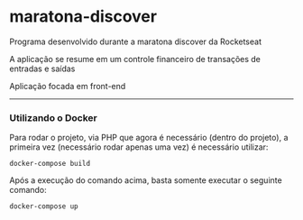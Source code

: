# maratona-discover

Programa desenvolvido durante a maratona discover da Rocketseat

A aplicação se resume em um controle financeiro de transações de entradas e saídas

Aplicação focada em front-end
________________________________________________________________________________________________________________________

### Utilizando o Docker

Para rodar o projeto, via PHP que agora é necessário (dentro do projeto), a primeira vez (necessário rodar apenas uma vez) é necessário utilizar:
```
docker-compose build
```
Após a execução do comando acima, basta somente executar o seguinte comando:
```
docker-compose up
```
